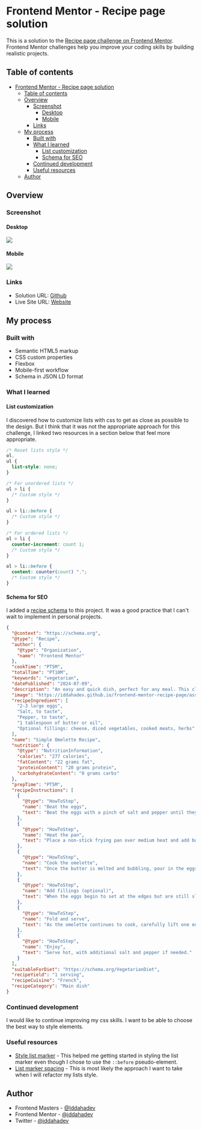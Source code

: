 # Frontend Mentor - Recipe page solution

This is a solution to the [Recipe page challenge on Frontend Mentor](https://www.frontendmentor.io/challenges/recipe-page-KiTsR8QQKm). Frontend Mentor challenges help you improve your coding skills by building realistic projects.

## Table of contents

- [Frontend Mentor - Recipe page solution](#frontend-mentor---recipe-page-solution)
  - [Table of contents](#table-of-contents)
  - [Overview](#overview)
    - [Screenshot](#screenshot)
      - [Desktop](#desktop)
      - [Mobile](#mobile)
    - [Links](#links)
  - [My process](#my-process)
    - [Built with](#built-with)
    - [What I learned](#what-i-learned)
      - [List customization](#list-customization)
      - [Schema for SEO](#schema-for-seo)
    - [Continued development](#continued-development)
    - [Useful resources](#useful-resources)
  - [Author](#author)

## Overview

### Screenshot

#### Desktop

![](./screenshots/desktop.png)

#### Mobile

![](./screenshots/mobile.png)

### Links

- Solution URL: [Github](https://github.com/iddahadev/frontend-mentor-recipe-page)
- Live Site URL: [Website](https://iddahadev.github.io/frontend-mentor-recipe-page/)

## My process

### Built with

- Semantic HTML5 markup
- CSS custom properties
- Flexbox
- Mobile-first workflow
- Schema in JSON LD format

### What I learned

#### List customization

I discovered how to customize lists with css to get as close as possible to the design. But I think that it was not the appropriate approach for this challenge, I linked two resources in a section below that feel more appropriate.

```css
/* Reset lists style */
ol,
ul {
  list-style: none;
}

/* For unordered lists */
ul > li {
  /* Custom style */
}

ul > li::before {
  /* Custom style */
}

/* For ordered lists */
ol > li {
  counter-increment: count 1;
  /* Custom style */
}

ol > li::before {
  content: counter(count) ".";
  /* Custom style */
}
```

#### Schema for SEO

I added a [recipe schema](https://schema.org/Recipe) to this project. It was a good practice that I can't wait to implement in personal projects.

```json
{
  "@context": "https://schema.org",
  "@type": "Recipe",
  "author": {
    "@type": "Organization",
    "name": "Frontend Mentor"
  },
  "cookTime": "PT5M",
  "totalTime": "PT10M",
  "keywords": "vegetarian",
  "datePublished": "2024-07-09",
  "description": "An easy and quick dish, perfect for any meal. This classic omelette combines beaten eggs cooked to perfection, optionally filled with your choice of cheese, vegetables, or meats.",
  "image": "https://iddahadev.github.io/frontend-mentor-recipe-page/assets/images/image-omelette.jpeg",
  "recipeIngredient": [
    "2-3 large eggs",
    "Salt, to taste",
    "Pepper, to taste",
    "1 tablespoon of butter or oil",
    "Optional fillings: cheese, diced vegetables, cooked meats, herbs"
  ],
  "name": "Simple Omelette Recipe",
  "nutrition": {
    "@type": "NutritionInformation",
    "calories": "277 calories",
    "fatContent": "22 grams fat",
    "proteinContent": "20 grams protein",
    "carbohydrateContent": "0 grams carbs"
  },
  "prepTime": "PT5M",
  "recipeInstructions": [
    {
      "@type": "HowToStep",
      "name": "Beat the eggs",
      "text": "Beat the eggs with a pinch of salt and pepper until they are well mixed. You can add a tablespoon of water or milk for a fluffier texture."
    },
    {
      "@type": "HowToStep",
      "name": "Heat the pan",
      "text": "Place a non-stick frying pan over medium heat and add butter or oil."
    },
    {
      "@type": "HowToStep",
      "name": "Cook the omelette",
      "text": "Once the butter is melted and bubbling, pour in the eggs. Tilt the pan to ensure the eggs evenly coat the surface."
    },
    {
      "@type": "HowToStep",
      "name": "Add fillings (optional)",
      "text": "When the eggs begin to set at the edges but are still slightly runny in the middle, sprinkle your chosen fillings over one half of the omelette."
    },
    {
      "@type": "HowToStep",
      "name": "Fold and serve",
      "text": "As the omelette continues to cook, carefully lift one edge and fold it over the fillings. Let it cook for another minute, then slide it onto a plate."
    },
    {
      "@type": "HowToStep",
      "name": "Enjoy",
      "text": "Serve hot, with additional salt and pepper if needed."
    }
  ],
  "suitableForDiet": "https://schema.org/VegetarianDiet",
  "recipeYield": "1 serving",
  "recipeCuisine": "French",
  "recipeCategory": "Main dish"
}
```

### Continued development

I would like to continue improving my css skills. I want to be able to choose the best way to style elements.

### Useful resources

- [Style list marker](https://web.dev/articles/css-marker-pseudo-element) - This helped me getting started in styling the list marker even though I chose to use the `::before` pseudo-element.
- [List marker spacing](https://css-tricks.com/everything-you-need-to-know-about-the-gap-after-the-list-marker/) - This is most likely the approach I want to take when I will refactor my lists style.

## Author

- Frontend Masters - [@Iddahadev](https://frontendmasters.com/u/Iddahadev/)
- Frontend Mentor - [@iddahadev](https://www.frontendmentor.io/profile/iddahadev)
- Twitter - [@iddahadev](https://www.x.com/iddahadev)
